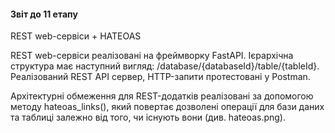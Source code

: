 #### Звіт до 11 етапу

REST web-сервіси + HATEOAS

REST web-сервіси реалізовані на фреймворку FastAPI. Ієрархічна структура має наступний вигляд: /database/{databaseId}/table/{tableId}. Реалізований REST API сервер, HTTP-запити протестовані у Postman.

Архітектурні обмеження для REST-додатків реалізовані за допомогою методу hateoas_links(), який повертає дозволені операції для бази даних та таблиці залежно від того, чи існують вони (див. hateoas.png). 

